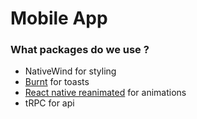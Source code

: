 # Mobile App

### What packages do we use ?

- NativeWind for styling
- [Burnt](https://github.com/nandorojo/burnt) for toasts
- [React native reanimated](https://github.com/software-mansion/react-native-reanimated) for animations
- tRPC for api
